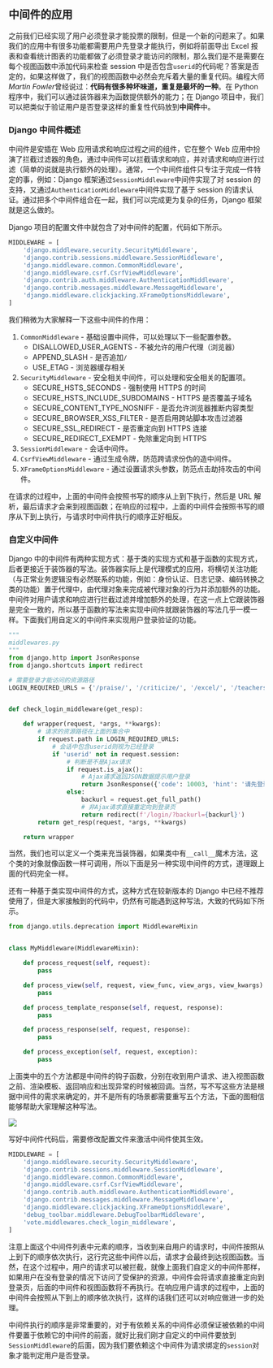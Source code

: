 ## 中间件的应用

之前我们已经实现了用户必须登录才能投票的限制，但是一个新的问题来了。如果我们的应用中有很多功能都需要用户先登录才能执行，例如将前面导出 Excel 报表和查看统计图表的功能都做了必须登录才能访问的限制，那么我们是不是需要在每个视图函数中添加代码来检查 session 中是否包含`userid`的代码呢？答案是否定的，如果这样做了，我们的视图函数中必然会充斥着大量的重复代码。编程大师*Martin Fowler*曾经说过：**代码有很多种坏味道，重复是最坏的一种**。在 Python 程序中，我们可以通过装饰器来为函数提供额外的能力；在 Django 项目中，我们可以把类似于验证用户是否登录这样的重复性代码放到**中间件**中。

### Django 中间件概述

中间件是安插在 Web 应用请求和响应过程之间的组件，它在整个 Web 应用中扮演了拦截过滤器的角色，通过中间件可以拦截请求和响应，并对请求和响应进行过滤（简单的说就是执行额外的处理）。通常，一个中间件组件只专注于完成一件特定的事，例如：Django 框架通过`SessionMiddleware`中间件实现了对 session 的支持，又通过`AuthenticationMiddleware`中间件实现了基于 session 的请求认证。通过把多个中间件组合在一起，我们可以完成更为复杂的任务，Django 框架就是这么做的。

Django 项目的配置文件中就包含了对中间件的配置，代码如下所示。

```Python
MIDDLEWARE = [
    'django.middleware.security.SecurityMiddleware',
    'django.contrib.sessions.middleware.SessionMiddleware',
    'django.middleware.common.CommonMiddleware',
    'django.middleware.csrf.CsrfViewMiddleware',
    'django.contrib.auth.middleware.AuthenticationMiddleware',
    'django.contrib.messages.middleware.MessageMiddleware',
    'django.middleware.clickjacking.XFrameOptionsMiddleware',
]
```

我们稍微为大家解释一下这些中间件的作用：

1. `CommonMiddleware` - 基础设置中间件，可以处理以下一些配置参数。
   - DISALLOWED_USER_AGENTS - 不被允许的用户代理（浏览器）
   - APPEND_SLASH - 是否追加`/`
   - USE_ETAG - 浏览器缓存相关
2. `SecurityMiddleware` - 安全相关中间件，可以处理和安全相关的配置项。
   - SECURE_HSTS_SECONDS - 强制使用 HTTPS 的时间
   - SECURE_HSTS_INCLUDE_SUBDOMAINS - HTTPS 是否覆盖子域名
   - SECURE_CONTENT_TYPE_NOSNIFF - 是否允许浏览器推断内容类型
   - SECURE_BROWSER_XSS_FILTER - 是否启用跨站脚本攻击过滤器
   - SECURE_SSL_REDIRECT - 是否重定向到 HTTPS 连接
   - SECURE_REDIRECT_EXEMPT - 免除重定向到 HTTPS
3. `SessionMiddleware` - 会话中间件。
4. `CsrfViewMiddleware` - 通过生成令牌，防范跨请求份伪的造中间件。
5. `XFrameOptionsMiddleware` - 通过设置请求头参数，防范点击劫持攻击的中间件。

在请求的过程中，上面的中间件会按照书写的顺序从上到下执行，然后是 URL 解析，最后请求才会来到视图函数；在响应的过程中，上面的中间件会按照书写的顺序从下到上执行，与请求时中间件执行的顺序正好相反。

### 自定义中间件

Django 中的中间件有两种实现方式：基于类的实现方式和基于函数的实现方式，后者更接近于装饰器的写法。装饰器实际上是代理模式的应用，将横切关注功能（与正常业务逻辑没有必然联系的功能，例如：身份认证、日志记录、编码转换之类的功能）置于代理中，由代理对象来完成被代理对象的行为并添加额外的功能。中间件对用户请求和响应进行拦截过滤并增加额外的处理，在这一点上它跟装饰器是完全一致的，所以基于函数的写法来实现中间件就跟装饰器的写法几乎一模一样。下面我们用自定义的中间件来实现用户登录验证的功能。

```Python
"""
middlewares.py
"""
from django.http import JsonResponse
from django.shortcuts import redirect

# 需要登录才能访问的资源路径
LOGIN_REQUIRED_URLS = {'/praise/', '/criticize/', '/excel/', '/teachers_data/'}


def check_login_middleware(get_resp):

    def wrapper(request, *args, **kwargs):
        # 请求的资源路径在上面的集合中
        if request.path in LOGIN_REQUIRED_URLS:
            # 会话中包含userid则视为已经登录
            if 'userid' not in request.session:
                # 判断是不是Ajax请求
                if request.is_ajax():
                    # Ajax请求返回JSON数据提示用户登录
                    return JsonResponse({'code': 10003, 'hint': '请先登录'})
                else:
                    backurl = request.get_full_path()
                    # 非Ajax请求直接重定向到登录页
                    return redirect(f'/login/?backurl={backurl}')
        return get_resp(request, *args, **kwargs)

    return wrapper
```

当然，我们也可以定义一个类来充当装饰器，如果类中有`__call__`魔术方法，这个类的对象就像函数一样可调用，所以下面是另一种实现中间件的方式，道理跟上面的代码完全一样。

还有一种基于类实现中间件的方式，这种方式在较新版本的 Django 中已经不推荐使用了，但是大家接触到的代码中，仍然有可能遇到这种写法，大致的代码如下所示。

```Python
from django.utils.deprecation import MiddlewareMixin


class MyMiddleware(MiddlewareMixin):

    def process_request(self, request):
        pass

    def process_view(self, request, view_func, view_args, view_kwargs):
        pass

    def process_template_response(self, request, response):
        pass

    def process_response(self, request, response):
        pass

    def process_exception(self, request, exception):
        pass
```

上面类中的五个方法都是中间件的钩子函数，分别在收到用户请求、进入视图函数之前、渲染模板、返回响应和出现异常的时候被回调。当然，写不写这些方法是根据中间件的需求来确定的，并不是所有的场景都需要重写五个方法，下面的图相信能够帮助大家理解这种写法。

![](https://assets.ng-tech.icu/book/Python-100-Days/django-middleware.png)

写好中间件代码后，需要修改配置文件来激活中间件使其生效。

```Python
MIDDLEWARE = [
    'django.middleware.security.SecurityMiddleware',
    'django.contrib.sessions.middleware.SessionMiddleware',
    'django.middleware.common.CommonMiddleware',
    'django.middleware.csrf.CsrfViewMiddleware',
    'django.contrib.auth.middleware.AuthenticationMiddleware',
    'django.contrib.messages.middleware.MessageMiddleware',
    'django.middleware.clickjacking.XFrameOptionsMiddleware',
    'debug_toolbar.middleware.DebugToolbarMiddleware',
    'vote.middlewares.check_login_middleware',
]
```

注意上面这个中间件列表中元素的顺序，当收到来自用户的请求时，中间件按照从上到下的顺序依次执行，这行完这些中间件以后，请求才会最终到达视图函数。当然，在这个过程中，用户的请求可以被拦截，就像上面我们自定义的中间件那样，如果用户在没有登录的情况下访问了受保护的资源，中间件会将请求直接重定向到登录页，后面的中间件和视图函数将不再执行。在响应用户请求的过程中，上面的中间件会按照从下到上的顺序依次执行，这样的话我们还可以对响应做进一步的处理。

中间件执行的顺序是非常重要的，对于有依赖关系的中间件必须保证被依赖的中间件要置于依赖它的中间件的前面，就好比我们刚才自定义的中间件要放到`SessionMiddleware`的后面，因为我们要依赖这个中间件为请求绑定的`session`对象才能判定用户是否登录。

